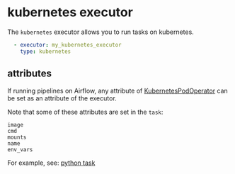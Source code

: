 <!--
Licensed to the Apache Software Foundation (ASF) under one
or more contributor license agreements.  See the NOTICE file
distributed with this work for additional information
regarding copyright ownership.  The ASF licenses this file
to you under the Apache License, Version 2.0 (the
"License"); you may not use this file except in compliance
with the License.  You may obtain a copy of the License at

  http://www.apache.org/licenses/LICENSE-2.0

Unless required by applicable law or agreed to in writing,
software distributed under the License is distributed on an
"AS IS" BASIS, WITHOUT WARRANTIES OR CONDITIONS OF ANY
KIND, either express or implied.  See the License for the
specific language governing permissions and limitations
under the License.
-->

# kubernetes executor

The `kubernetes` executor allows you to run tasks on kubernetes.

```yaml
  - executor: my_kubernetes_executor
    type: kubernetes
```

## attributes

If running pipelines on Airflow, any attribute of
[KubernetesPodOperator](https://airflow.apache.org/docs/apache-airflow/1.10.12/_api/airflow/contrib/operators/kubernetes_pod_operator/index.html)
can be set as an attribute of the executor.

Note that some of these attributes are set in the `task`:
```
image
cmd
mounts
name
env_vars
```
For example, see: [python task](../tasks/python.md)
